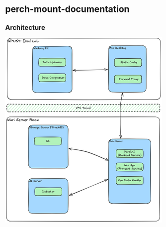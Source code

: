 # perch-mount-documentation


## Architecture 
![Architecture](./statics/perchmount_system_architecture.png)